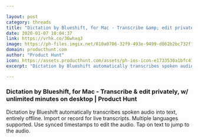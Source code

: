 ```yaml
---

layout: post
category: threads
title: "Dictation by Blueshift, for Mac - Transcribe &amp; edit privately, w/ unlimited minutes on desktop"
date: 2020-01-07 10:04:37
link: https://vrhk.co/36whxqJ
image: https://ph-files.imgix.net/810a0706-32f9-493e-9499-d862b2bc732f?auto=format&fit=crop&h=512&w=1024
domain: producthunt.com
author: "Product Hunt"
icon: https://assets.producthunt.com/assets/ph-ios-icon-e1733530a1bfc41080db8161823f1ef262cdbbc933800c0a2a706f70eb9c277a.png
excerpt: "Dictation by Blueshift automatically transcribes spoken audio into text, entirely offline. Import or record for live transcripts. Multiple languages supported. Use synced timestamps to edit the audio. Tap on text to jump to the audio."

---
```


### Dictation by Blueshift, for Mac - Transcribe &amp; edit privately, w/ unlimited minutes on desktop | Product Hunt

Dictation by Blueshift automatically transcribes spoken audio into text, entirely offline. Import or record for live transcripts. Multiple languages supported. Use synced timestamps to edit the audio. Tap on text to jump to the audio.